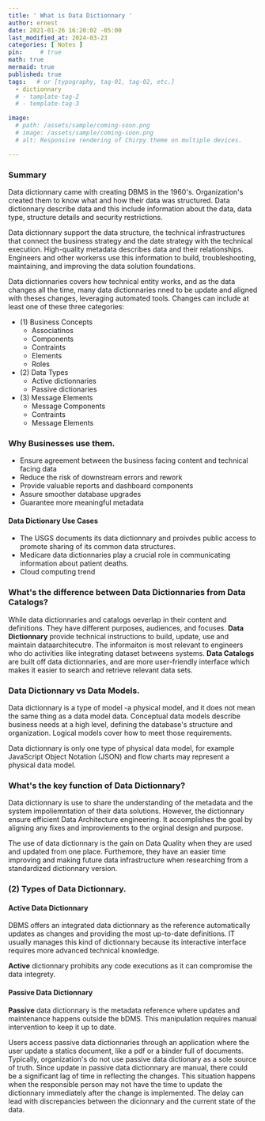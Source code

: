 ```yaml
---
title: ' What is Data Dictionnary '
author: ernest
date: 2021-01-26 16:20:02 -05:00
last_modified_at: 2024-03-23
categories: [ Notes ]
pin:     # true
math: true
mermaid: true
published: true
tags:   # or [typography, tag-01, tag-02, etc.]
  - dictionnary 
  # - tamplate-tag-2
  # - template-tag-3

image: 
  # path: /assets/sample/coming-soon.png
  # image: /assets/sample/coming-soon.png
  # alt: Responsive rendering of Chirpy theme on multiple devices.

---
```



### Summary

Data dictionnary came with creating DBMS in the 1960's. Organization's created them to know what and how their data was structured. Data dictionnary describe data and this include information about the data, data type, structure details and security restrictions. 


Data dictionnary support the data structure, the technical infrastructures that connect the business strategy and the date strategy with the technical execution.
High-quality metadata describes data and their relationships. Engineers and other workerss use this information to build, troubleshooting, maintaining, and improving the data solution foundations.


Data dictionnaries covers how technical entity works, and as the data changes all the time, many data dictionnaries nned to be update and aligned with theses changes, leveraging automated tools. Changes can include at least one of these three categories:

  - (1) Business Concepts
    - Associatinos
    - Components
    - Contraints
    - Elements
    - Roles
  - (2) Data Types
    - Active dictionnaries
    - Passive dictionaries
  - (3) Message Elements
    - Message Components
    - Contraints
    - Message Elements



### Why Businesses use them.

  - Ensure agreement between the business facing content and technical facing data
  - Reduce the risk of downstream errors and rework
  - Provide valuable reports and dashboard components
  - Assure smoother database upgrades
  - Guarantee more meaningful metadata

#### Data Dictionary Use Cases

  - The USGS documents its data dictionnary and proivdes public access to promote sharing of its common data structures.
  - Medicare data dictionnaries play a crucial role in communicating information about patient deaths.
  - Cloud computing trend


### What's the difference between Data Dictionnaries from Data Catalogs?

While data dictionnaries and catalogs oeverlap in their content and definitions. They have different purposes, audiences, and focuses. **Data Dictionnary** provide technical instructions to build, update, use and maintain dataarchitecutre. The informaiton is most relevant to engineers who do activities like integrating dataset betweens systems. **Data Catalogs** are built off data dictionnaries, and are more user-friendly interface which makes it easier to search and retrieve relevant data sets. 


### Data Dictionnary vs Data Models.

Data dictionnary is a type of model -a physical model, and it does not mean the same thing as a data model data. Conceptual data models describe business needs at a high level, defining the database's structure and organization. Logical models cover how to meet those requirements.


Data dictionnary is only one type of physical data model, for example JavaScript Object Notation (JSON) and flow charts may represent a physical data model.





### What's the key function of Data Dictionnary?

Data dictionnary is use to share the understanding of the metadata and the system impoliemntation of their data solutions. However, the dictionnary ensure efficient Data Architecture engineering. It accomplishes the goal by aligning any fixes and improviements to the orginal design and purpose.

The use of data dictionnary is the gain on Data Quality when they are used and updated from one place. Furthemore, they have an easier time improving and making future data infrastructure when researching from a standardized dictionnary version.




### (2) Types of Data Dictionnary.

#### Active Data Dictionnary

  DBMS offers an integrated data dictionnary as the reference automatically updates as changes and providing the most up-to-date definitions. IT usually manages this kind of dictionnary because its interactive interface requires more advanced technical knowledge.

  **Active** dictionnary prohibits any code executions as it can compromise the data integrety. 

#### Passive Data Dictionnary 

  **Passive** data dictionnary is the metadata reference where updates and maintenance happens outside the bDMS. This manipulation requires manual intervention to keep it up to date.

  Users access passive data dictionnaries through an application where the user update a statics document, like a pdf or a binder full of documents. Typically, organization's do not use passive data dictionary as a sole source of truth. Since update in passive data dictionnary are manual, there could be a significant lag of time in reflecting the changes. This situation happens when the responsible person may not have the time to update the dictionnary immediately after the change is implemented. The delay can lead with discrepancies between the dicionnary and the current state of the data.






<!-- 

A data dictionary is like a map for your data. It’s a centralized repository that stores crucial information about the structure, organization, and meaning of data within a database or information system. Think of it as a detailed catalog that outlines the various elements and attributes present in your dataset, along with their definitions and characteristics.

In simpler terms, imagine you have a massive bookshelf filled with different books. Each book represents a database or dataset, and every page within those books contains specific information. Now, think of the data dictionary as an index at the beginning of each book. It lists all the chapters (tables) and sections (fields) within those chapters, along with a brief description of what you can find in each one.

For instance, if you’re dealing with a customer database, the data dictionary would specify the names of the tables (like "Customers" or "Orders") and the attributes within each table (like "Customer ID," "Name," "Address," etc.). It might also provide additional details such as data types (like text, number, date), allowed values, constraints (like maximum length or format), and relationships between different tables.

Having a data dictionary is incredibly beneficial for both developers and users. Developers can use it as a reference guide when designing or modifying databases, ensuring consistency and accuracy in data management. Meanwhile, users can leverage it to understand the structure of the data they’re working with, making it easier to query, analyze, and interpret information effectively.

Overall, a data dictionary serves as a vital tool for maintaining data integrity, facilitating collaboration between different stakeholders, and promoting better decision-making based on reliable and well-understood data.

-->


<!-- 
> DISCLAIMER
- The information contained in this report/article/note is meant for the purposes of information only and is not intended to be investment, legal, tax or other advice, nor is it intended to be relied upon in making an investment or other decision. This report is provided with the understanding that the authors and publishers are not providing advice on legal, economic, investment or other professional issues and services. 
- I am not responsible for the content of websites and information resources that may be referenced in the report. The access provided to these sites or the provision of such information resources does not constitute an endorsement by myself. of the information contained therein. However, unless expressly stated otherwise, the opinions, recommendations, findings, interpretations and conclusions expressed in this report represent the views of myself. 
- The inclusion of company examples does not in any way constitute an endorsement of these organisations by myself or the signatories to the Principles for Responsible Investment. While I have endeavoured to ensure that the information contained in this report has been obtained from reliable and up-to-date sources, the changing nature of statistics, laws, rules and regulations may result in delays, omissions or inaccuracies in information contained in this report. I am not responsible for any errors or omissions, or for any decision made or action taken based on information contained in this report, or for any loss or damage arising from or caused by such decision or action. All information in this report is provided “as-is”, with no guarantee of completeness, accuracy, timeliness or of the results obtained from the use of this information, and without warranty of any kind, expressed or implied.
{: .prompt-info }

##  Footnote

[^1]: The footnote source
[^2]: The 2nd footnote source


   -->




